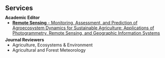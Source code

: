 <h1 id="services"></h1>

<h2 style="margin: 30px 0px 10px;">Services</h2>

<h4 style="margin:0 0px 0;">Academic Editor</h4>

<ul style="margin:0 0 5px;">
  <li><a href="https://www.mdpi.com/journal/remotesensing/special_issues/5OY59GQIS2"><autocolor><strong>Remote Sensing</strong> - </autocolor>Monitoring, Assessment, and Prediction of Agroecosystem Dynamics for Sustainable Agriculture: Applications of Photogrammetry, Remote Sensing, and Geographic Information Systems</a></li>
</ul>

<h4 style="margin:0 0px 0;">Journal Reviewers</h4>

<ul style="margin:0 0 20px;">
  <li>Agriculture, Ecosystems & Environment</li>
  <li>Agricultural and Forest Meteorology</li>
  
</ul>
